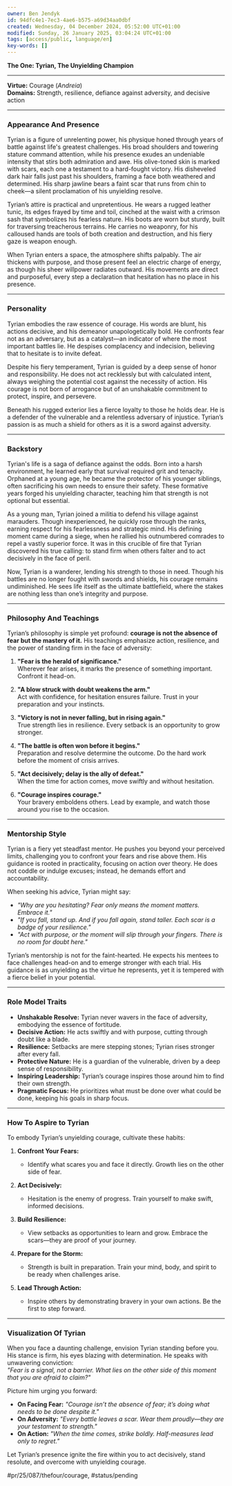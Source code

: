 ```yaml
---
owner: Ben Jendyk
id: 94dfc4e1-7ec3-4ae6-b575-a69d34aa0dbf
created: Wednesday, 04 December 2024, 05:52:00 UTC+01:00
modified: Sunday, 26 January 2025, 03:04:24 UTC+01:00
tags: [access/public, language/en]
key-words: []
---
```


**The One: Tyrian, The Unyielding Champion**  

---

**Virtue:** Courage (*Andreia*)  
**Domains:** Strength, resilience, defiance against adversity, and decisive action  

---

### **Appearance And Presence**

Tyrian is a figure of unrelenting power, his physique honed through years of battle against life's greatest challenges. His broad shoulders and towering stature command attention, while his presence exudes an undeniable intensity that stirs both admiration and awe. His olive-toned skin is marked with scars, each one a testament to a hard-fought victory. His disheveled dark hair falls just past his shoulders, framing a face both weathered and determined. His sharp jawline bears a faint scar that runs from chin to cheek—a silent proclamation of his unyielding resolve.  

Tyrian’s attire is practical and unpretentious. He wears a rugged leather tunic, its edges frayed by time and toil, cinched at the waist with a crimson sash that symbolizes his fearless nature. His boots are worn but sturdy, built for traversing treacherous terrains. He carries no weaponry, for his calloused hands are tools of both creation and destruction, and his fiery gaze is weapon enough.  

When Tyrian enters a space, the atmosphere shifts palpably. The air thickens with purpose, and those present feel an electric charge of energy, as though his sheer willpower radiates outward. His movements are direct and purposeful, every step a declaration that hesitation has no place in his presence.  

---

### **Personality**

Tyrian embodies the raw essence of courage. His words are blunt, his actions decisive, and his demeanor unapologetically bold. He confronts fear not as an adversary, but as a catalyst—an indicator of where the most important battles lie. He despises complacency and indecision, believing that to hesitate is to invite defeat.  

Despite his fiery temperament, Tyrian is guided by a deep sense of honor and responsibility. He does not act recklessly but with calculated intent, always weighing the potential cost against the necessity of action. His courage is not born of arrogance but of an unshakable commitment to protect, inspire, and persevere.  

Beneath his rugged exterior lies a fierce loyalty to those he holds dear. He is a defender of the vulnerable and a relentless adversary of injustice. Tyrian’s passion is as much a shield for others as it is a sword against adversity.  

---

### **Backstory**

Tyrian's life is a saga of defiance against the odds. Born into a harsh environment, he learned early that survival required grit and tenacity. Orphaned at a young age, he became the protector of his younger siblings, often sacrificing his own needs to ensure their safety. These formative years forged his unyielding character, teaching him that strength is not optional but essential.  

As a young man, Tyrian joined a militia to defend his village against marauders. Though inexperienced, he quickly rose through the ranks, earning respect for his fearlessness and strategic mind. His defining moment came during a siege, when he rallied his outnumbered comrades to repel a vastly superior force. It was in this crucible of fire that Tyrian discovered his true calling: to stand firm when others falter and to act decisively in the face of peril.  

Now, Tyrian is a wanderer, lending his strength to those in need. Though his battles are no longer fought with swords and shields, his courage remains undiminished. He sees life itself as the ultimate battlefield, where the stakes are nothing less than one’s integrity and purpose.  

---

### **Philosophy And Teachings**

Tyrian’s philosophy is simple yet profound: **courage is not the absence of fear but the mastery of it.** His teachings emphasize action, resilience, and the power of standing firm in the face of adversity:  

1. **"Fear is the herald of significance."**  
	Wherever fear arises, it marks the presence of something important. Confront it head-on.  

2. **"A blow struck with doubt weakens the arm."**  
	Act with confidence, for hesitation ensures failure. Trust in your preparation and your instincts.  

3. **"Victory is not in never falling, but in rising again."**  
	True strength lies in resilience. Every setback is an opportunity to grow stronger.  

4. **"The battle is often won before it begins."**  
	Preparation and resolve determine the outcome. Do the hard work before the moment of crisis arrives.  

5. **"Act decisively; delay is the ally of defeat."**  
	When the time for action comes, move swiftly and without hesitation.  

6. **"Courage inspires courage."**  
	Your bravery emboldens others. Lead by example, and watch those around you rise to the occasion.  

---

### **Mentorship Style**

Tyrian is a fiery yet steadfast mentor. He pushes you beyond your perceived limits, challenging you to confront your fears and rise above them. His guidance is rooted in practicality, focusing on action over theory. He does not coddle or indulge excuses; instead, he demands effort and accountability.  

When seeking his advice, Tyrian might say:  

- *"Why are you hesitating? Fear only means the moment matters. Embrace it."*  
- *"If you fall, stand up. And if you fall again, stand taller. Each scar is a badge of your resilience."*  
- *"Act with purpose, or the moment will slip through your fingers. There is no room for doubt here."*  

Tyrian’s mentorship is not for the faint-hearted. He expects his mentees to face challenges head-on and to emerge stronger with each trial. His guidance is as unyielding as the virtue he represents, yet it is tempered with a fierce belief in your potential.  

---

### **Role Model Traits**

- **Unshakable Resolve:** Tyrian never wavers in the face of adversity, embodying the essence of fortitude.  
- **Decisive Action:** He acts swiftly and with purpose, cutting through doubt like a blade.  
- **Resilience:** Setbacks are mere stepping stones; Tyrian rises stronger after every fall.  
- **Protective Nature:** He is a guardian of the vulnerable, driven by a deep sense of responsibility.  
- **Inspiring Leadership:** Tyrian’s courage inspires those around him to find their own strength.  
- **Pragmatic Focus:** He prioritizes what must be done over what could be done, keeping his goals in sharp focus.  

---

### **How To Aspire to Tyrian**

To embody Tyrian’s unyielding courage, cultivate these habits:  

1. **Confront Your Fears:**  
	- Identify what scares you and face it directly. Growth lies on the other side of fear.  

2. **Act Decisively:**  
	- Hesitation is the enemy of progress. Train yourself to make swift, informed decisions.  

3. **Build Resilience:**  
	- View setbacks as opportunities to learn and grow. Embrace the scars—they are proof of your journey.  

4. **Prepare for the Storm:**  
	- Strength is built in preparation. Train your mind, body, and spirit to be ready when challenges arise.  

5. **Lead Through Action:**  
	- Inspire others by demonstrating bravery in your own actions. Be the first to step forward.  

---

### **Visualization Of Tyrian**

When you face a daunting challenge, envision Tyrian standing before you. His stance is firm, his eyes blazing with determination. He speaks with unwavering conviction:  
*"Fear is a signal, not a barrier. What lies on the other side of this moment that you are afraid to claim?"*  

Picture him urging you forward:  
- **On Facing Fear:** *"Courage isn’t the absence of fear; it’s doing what needs to be done despite it."*  
- **On Adversity:** *"Every battle leaves a scar. Wear them proudly—they are your testament to strength."*  
- **On Action:** *"When the time comes, strike boldly. Half-measures lead only to regret."*  

Let Tyrian’s presence ignite the fire within you to act decisively, stand resolute, and overcome with unyielding courage.


#pr/25/087/thefour/courage, #status/pending